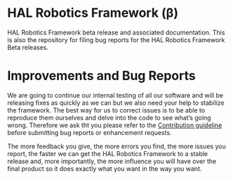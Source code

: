 # HAL Robotics Framework (β)
HAL Robotics Framework beta release and associated documentation. This is also the repository for filing bug reports for the HAL Robotics Framework Beta releases.

# Improvements and Bug Reports
We are going to continue our internal testing of all our software and will be releasing fixes as quickly as we can but we also need your help to stabilize the framework.
The best way for us to correct issues is to be able to reproduce them ourselves and delve into the code to see what’s going wrong.
Therefore we ask tht you please refer to the [Contribution guideline](https://github.com/HALRobotics/Beta/blob/master/CONTRIBUTING.md) before submitting bug reports or enhancement requests.

The more feedback you give, the more errors you find, the more issues you report, the faster we can get the HAL Robotics Framework to a stable release and, more importantly, the more influence you will have over the final product so it does exactly what you want in the way you want.
